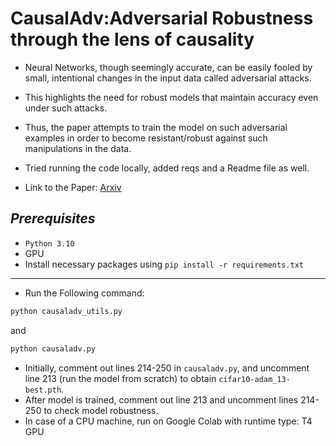 # CausalAdv:Adversarial Robustness through the lens of causality

- Neural Networks, though seemingly accurate, can be easily fooled by small, intentional changes in the input data called adversarial attacks.
- This highlights the need for robust models that maintain accuracy even under such attacks.
- Thus, the paper attempts to train the model on such adversarial examples in order to become resistant/robust against such manipulations in the data.


- Tried running the code locally, added reqs and a Readme file as well.
- Link to the Paper: [Arxiv](https://arxiv.org/pdf/2106.06196.pdf)

*Prerequisites*
-------------
- `Python 3.10`
- GPU
- Install necessary packages using `pip install -r requirements.txt`
----------
- Run the Following command:
```bash
python causaladv_utils.py
```
and
```bash
python causaladv.py
```
- Initially, comment out lines 214-250 in `causaladv.py`, and uncomment line 213 (run the model from scratch) to obtain `cifar10-adam_13-best.pth`.
- After model is trained, comment out line 213 and uncomment lines 214-250 to check model robustness.
- In case of a CPU machine, run on Google Colab with runtime type: T4 GPU
